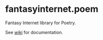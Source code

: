 # fantasyinternet.poem
Fantasy Internet library for Poetry.

See [wiki](https://github.com/FantasyInternet/fantasyinternet.poem/wiki) for documentation.

